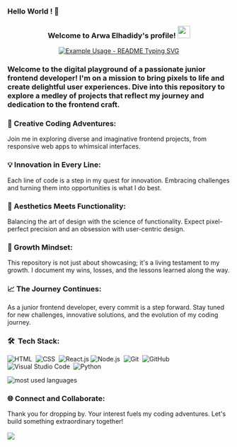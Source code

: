 ### Hello World ! 👋

<h3 align="center">
  Welcome to Arwa Elhadidy's profile!
  <img src="https://media.giphy.com/media/hvRJCLFzcasrR4ia7z/giphy.gif" width="28">
</h3>

<!-- Typing SVG by DenverCoder1 - https://github.com/DenverCoder1/readme-typing-svg -->
<p align="center">
  <a href="https://github.com/DenverCoder1/readme-typing-svg"><img src="https://readme-typing-svg.herokuapp.com/?lines=Abracadabra!;Welcome+to+my+code+cave!;Enter+at+your+own+risk.;Beware+of+ninja+bugs!;They're+harmless,+mostly!&font=Fira%20Code&center=true&width=380&height=50&duration=4000&pause=1000" alt="Example Usage - README Typing SVG"></a>
</p> 


### Welcome to the digital playground of a passionate junior frontend developer! I'm on a mission to bring pixels to life and create delightful user experiences. Dive into this repository to explore a medley of projects that reflect my journey and dedication to the frontend craft.

### 🚀 Creative Coding Adventures:
Join me in exploring diverse and imaginative frontend projects, from responsive web apps to whimsical interfaces.

### 💡 Innovation in Every Line:
Each line of code is a step in my quest for innovation. Embracing challenges and turning them into opportunities is what I do best.

### 🎨 Aesthetics Meets Functionality:
Balancing the art of design with the science of functionality. Expect pixel-perfect precision and an obsession with user-centric design.

### 🌱 Growth Mindset:
This repository is not just about showcasing; it's a living testament to my growth. I document my wins, losses, and the lessons learned along the way.

### 📈 The Journey Continues:
As a junior frontend developer, every commit is a step forward. Stay tuned for new challenges, innovative solutions, and the evolution of my coding journey.


### 🛠 &nbsp;Tech Stack:

![HTML](https://img.shields.io/badge/-HTML-ea4aaa?style=flat&logo=HTML5)&nbsp;
![CSS](https://img.shields.io/badge/-CSS-ea4aaa?style=flat&logo=CSS3&logoColor=1572B6)&nbsp;
![React.js](https://img.shields.io/badge/-React-ea4aaa?style=flat&logo=react)
![Node.js](https://img.shields.io/badge/-Node.js-ea4aaa?style=flat&logo=node.js&logoColor=339933)&nbsp;
![Git](https://img.shields.io/badge/-Git-ea4aaa?style=flat&logo=git)&nbsp;
![GitHub](https://img.shields.io/badge/-GitHub-ea4aaa?style=flat&logo=github&logoColor=white)&nbsp;
![Visual Studio Code](https://img.shields.io/badge/-Visual%20Studio%20Code-ea4aaa?style=flat&logo=visual-studio-code&logoColor=007ACC)&nbsp;
![Python](https://img.shields.io/badge/-Python%20-ea4aaa?style=flat&logo=python)&nbsp;

<img align="center" src="https://github-readme-stats.vercel.app/api/top-langs?username=yousefdergham&show_icons=true&locale=en&layout=compact&theme=radical" alt="most used languages" />

<br>

### 🌐 Connect and Collaborate:
Thank you for dropping by. Your interest fuels my coding adventures. Let's build something extraordinary together!
<br>
<br>
<a href="(https://t.me/ArwaElhadidy)" target="_blank"><img src="https://img.shields.io/badge/-Arwa%20Elhadidy-0077B5?style=for-the-badge&logo=Telegram&logoColor=white"/></a>


